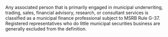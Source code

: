 Any associated person that is primarily engaged in municipal underwriting, trading, sales, financial advisory, research, or consultant services is classified as a municipal finance professional subject to MSRB Rule G-37. Registered representatives who do little municipal securities business are generally excluded from the definition.